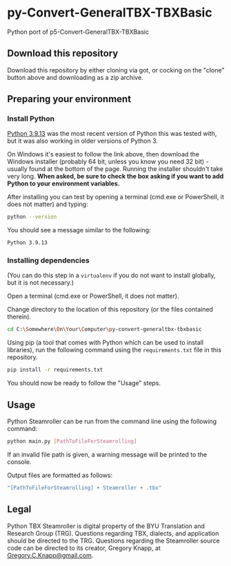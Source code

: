 # py-Convert-GeneralTBX-TBXBasic
Python port of p5-Convert-GeneralTBX-TBXBasic

## Download this repository
Download this repository by either cloning via got, or cocking on the "clone" button above and downloading as a zip archive.

## Preparing your environment
### Install Python
[Python 3.9.13](https://www.python.org/downloads/release/python-3913/) was the most recent version of Python this was tested with, but it was also working in older versions of Python 3.

On Windows it's easiest to follow the link above, then download the Windows installer (probably 64 bit, unless you know you need 32 bit) - usually found at the bottom of the page. Running the installer shouldn't take very long. **When asked, be sure to check the box asking if you want to add Python to your environment variables.**

After installing you can test by opening a terminal (cmd.exe or PowerShell, it does not matter) and typing:

```sh
python --version
```

You should see a message similar to the following:

```sh
Python 3.9.13
```


### Installing dependencies
(You can do this step in a `virtualenv` if you do not want to install globally, but it is not necessary.)

Open a terminal (cmd.exe or PowerShell, it does not matter).

Change directory to the location of this repository (or the files contained therein).

```sh
cd C:\Somewhere\On\Your\Computer\py-convert-generaltbx-tbxbasic
```

Using pip (a tool that comes with Python which can be used to install libraries), run the following command using the `requirements.txt` file in this repository.

```sh
pip install -r requirements.txt
```

You should now be ready to follow the "Usage" steps.

## Usage
Python Steamroller can be run from the command line using the following command:
```sh
python main.py [PathToFileForSteamrolling]
```

If an invalid file path is given, a warning message will be printed to the console.

Output files are formatted as follows:
```sh
"[PathToFileForSteamrolling] + Steamroller + .tbx"
```

## Legal

Python TBX Steamroller is digital property of the BYU Translation and Research Group (TRG). Questions regarding TBX, dialects, and application should be directed to the TRG. Questions regarding the Steamroller source code can be directed to its creator, Gregory Knapp, at Gregory.C.Knapp@gmail.com.

